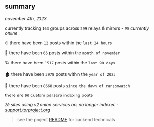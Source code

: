 
## summary
_november 4th, 2023_

currently tracking `163` groups across `299` relays & mirrors - _`95` currently online_

⏲ there have been `12` posts within the `last 24 hours`

🦈 there have been `65` posts within the `month of november`

🪐 there have been `1517` posts within the `last 90 days`

🏚 there have been `3978` posts within the `year of 2023`

🦕 there have been `8668` posts `since the dawn of ransomwatch`

there are `96` custom parsers indexing posts

_`20` sites using v2 onion services are no longer indexed - [support.torproject.org](https://support.torproject.org/onionservices/v2-deprecation/)_

> see the project [README](https://github.com/joshhighet/ransomwatch#ransomwatch--) for backend technicals

